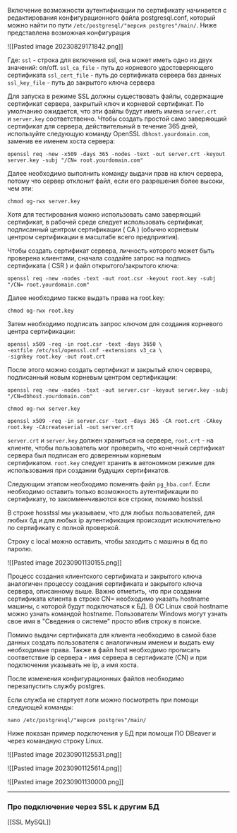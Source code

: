 Включение возможности аутентификации по сертификату начинается с редактирования конфигурационного файла postgresql.conf, который можно найти по пути `/etc/postgresql/"версия postgres"/main/`. Ниже представлена возможная конфигурация

![[Pasted image 20230829171842.png]]

Где:
`ssl` - строка для включения ssl, она может иметь одно из двух значений: on/off.
`ssl_ca_file` - путь до корневого удостоверяющего сертификата
`ssl_cert_file` - путь до сертификата сервера баз данных
`ssl_key_file` - путь до закрытого ключа сервера

Для запуска в режиме SSL должны существовать файлы, содержащие сертификат сервера, закрытый ключ и корневой сертификат. По умолчанию ожидается, что эти файлы будут иметь имена `server.crt` и `server.key` соответственно. Чтобы создать простой само заверяющий сертификат для сервера, действительный в течение 365 дней, используйте следующую команду OpenSSL `dbhost.yourdomain.com`, заменив ее именем хоста сервера:
   
   ```
   openssl req -new -x509 -days 365 -nodes -text -out server.crt -keyout server.key -subj "/CN= root.yourdomain.com" 
   ```
   
Далее необходимо выполнить команду выдачи прав на ключ сервера, потому что сервер отклонит файл, если его разрешения более высоки, чем эти:
   
   ```
   chmod og-rwx server.key
   ```
   
Хотя для тестирования можно использовать само заверяющий сертификат, в рабочей среде следует использовать сертификат, подписанный центром сертификации ( CA ) (обычно корневым центром сертификации в масштабе всего предприятия).

Чтобы создать сертификат сервера, личность которого может быть проверена клиентами, сначала создайте запрос на подпись сертификата ( CSR ) и файл открытого/закрытого ключа:

   ```
   openssl req -new -nodes -text -out root.csr -keyout root.key -subj "/CN= root.yourdomain.com" 
   ```
   
Далее необходимо также выдать права на root.key:
   
   ```
   chmod og-rwx root.key
   ```
   
Затем необходимо подпиcать запрос ключом для создания корневого центра сертификации:
   
   ```
   openssl x509 -req -in root.csr -text -days 3650 \
   -extfile /etc/ssl/openssl.cnf -extensions v3_ca \
   -signkey root.key -out root.crt   
   ```
   
После этого можно создать сертификат и закрытый ключ сервера, подписанный новым корневым центром сертификации:
   
   ```
   openssl req -new -nodes -text -out server.csr -keyout server.key -subj "/CN=dbhost.yourdomain.com"
   
   chmod og-rwx server.key
   
   openssl x509 -req -in server.csr -text -days 365 -CA root.crt -CAkey root.key -CAcreateserial -out server.crt
   ```

`server.crt` и `server.key` должен храниться на сервере, `root.crt` - на клиенте, чтобы пользователь мог проверить, что конечный сертификат сервера был подписан его доверенным корневым сертификатом. `root.key` следует хранить в автономном режиме для использования при создании будущих сертификатов.

Следующим этапом необходимо поменять файл `pg_hba.conf`. Если необходимо оставить только возможность аутентификации по сертификату, то закомменчиваются все строки, помимо hostssl. 

В строке hosstssl мы указываем, что для любых пользователей, для любых бд и для любых ip  аутентификация происходит исключительно по сертификату с полной проверкой.

Строку с local можно оставить, чтобы заходить с машины в бд по паролю.

![[Pasted image 20230901130155.png]]

Процесс создания клиентского сертификата и закрытого ключа аналогичен процессу создания сертификата и закрытого ключа сервера, описанному выше. Важно отметить, что при создании сертификата клиента в строке CN= необходимо указать hostname машины, с которой будут подключаться к БД. В ОС Linux свой hostname можно узнать командой hostname. Пользователи Windows могут узнать свое имя в "Сведения о системе" просто вбив строку в поиске.

Помимо выдачи сертификата для клиента необходимо в самой базе данных создать пользователя с аналогичным именем и выдать ему необходимые права.
Также в файл host необходимо прописать соответствие ip сервера - имя сервера в сертификате (CN) и при подключении указывать не ip, а имя хоста.

После изменения конфигурационных файлов необходимо перезапустить службу postgres.

Если служба не стартует логи можно посмотреть при помощи следующей команды:

```
nano /etc/postgresql/"версия postgres"/main/
```

Ниже показан пример подключения у БД при помощи ПО DBeaver и через командную строку Linux. 

![[Pasted image 20230901125531.png]]

![[Pasted image 20230901125614.png]]

![[Pasted image 20230901130000.png]]

---

### Про подключение через SSL к другим БД

[[SSL MySQL]]
